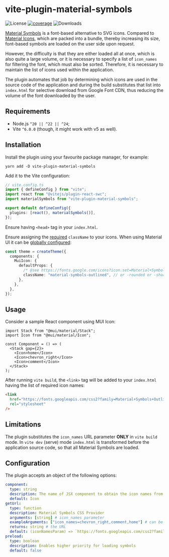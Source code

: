 # vite-plugin-material-symbols

![License](https://img.shields.io/github/license/robintail/vite-plugin-material-symbols)
[![coverage](https://coveralls.io/repos/github/RobinTail/vite-plugin-material-symbols/badge.svg?branch=main&)](https://coveralls.io/github/RobinTail/vite-plugin-material-symbols?branch=main)
![Downloads](https://img.shields.io/npm/dw/vite-plugin-material-symbols)

[Material Symbols](https://fonts.google.com/icons?icon.set=Material+Symbols) is a font-based alternative to SVG icons.
Compared to [Material Icons](https://www.npmjs.com/package/@mui/icons-material), which are packed into a bundle,
thereby increasing its size, font-based symbols are loaded on the user side upon request.

However, the difficulty is that they are either loaded all at once, which is also quite a large volume, or it is
necessary to specify a list of `icon_names` for filtering the font, which must also be sorted. Therefore, it is
necessary to maintain the list of icons used within the application.

The plugin automates that job by determining which icons are used in the source code of the application and during the
build substitutes that list into `index.html` for selective download from Google Font CDN, thus reducing the volume of
the font downloaded by the user.

## Requirements

- Node.js `^20 || ^22 || ^24`;
- Vite `^6.0.0` (though, it might work with v5 as well).

## Installation

Install the plugin using your favourite package manager, for example:

```shell
yarn add -D vite-plugin-material-symbols
```

Add it to the Vite configuration:

```ts
// vite.config.ts
import { defineConfig } from "vite";
import react from "@vitejs/plugin-react-swc";
import materialSymbols from "vite-plugin-material-symbols";

export default defineConfig({
  plugins: [react(), materialSymbols()],
});
```

Ensure having `<head>` tag in your `index.html`.

Ensure assigning the [required](https://developers.google.com/fonts/docs/material_symbols) `className` to your icons.
When using Material UI it can be [globally configured](https://mui.com/material-ui/customization/theme-components/):

```ts
const theme = createTheme({
  components: {
    MuiIcon: {
      defaultProps: {
        /* @see https://fonts.google.com/icons?icon.set=Material+Symbols */
        className: "material-symbols-outlined", // or -rounded or -sharp
      },
    },
  },
});
```

## Usage

Consider a sample React component using MUI Icon:

```tsx
import Stack from "@mui/material/Stack";
import Icon from "@mui/material/Icon";

const Component = () => (
  <Stack gap={2}>
    <Icon>home</Icon>
    <Icon>chevron_right</Icon>
    <Icon>comment</Icon>
  </Stack>
);
```

After running `vite build`, the `<link>` tag will be added to your `index.html` having the list of required icon names:

```html
<link
  href="https://fonts.googleapis.com/css2?family=Material+Symbols+Outlined:opsz,wght,FILL,GRAD@24,400,0,0&icon_names=chevron_right,comment,home"
  rel="stylesheet"
/>
```

## Limitations

The plugin substitutes the `icon_names` URL parameter **ONLY** in `vite build` mode. In `vite dev` (serve) mode
`index.html` is transformed before the application source code, so that all Material Symbols are loaded.

## Configuration

The plugin accepts an object of the following options:

```yaml
component:
  type: string
  description: The name of JSX component to obtain the icon names from
  default: Icon
getUrl:
  type: function
  description: Material Symbols CSS Provider
  arguments: [string] # icon_names parameter
  exampleArguments: ["icon_names=chevron_right,comment,home"] # can be empty string
  returns: string # the URL
  default: (iconNamesParam) => `https://fonts.googleapis.com/css2?family=Material+Symbols+Outlined:opsz,wght,FILL,GRAD@24,400,0,0&${iconNamesParam}`
preload:
  type: boolean
  description: Enables higher priority for loading symbols
  default: false
```
